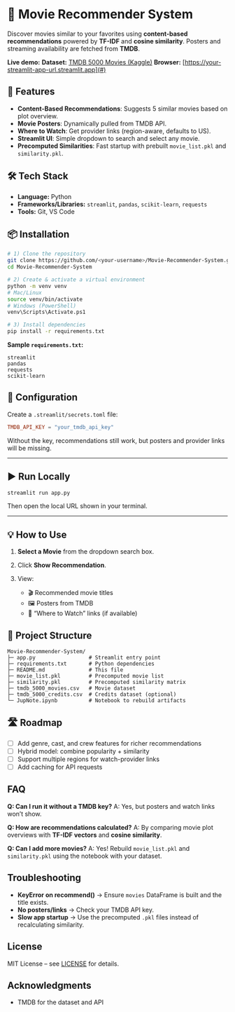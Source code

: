 # 🍿 Movie Recommender System

Discover movies similar to your favorites using **content-based recommendations** powered by **TF-IDF** and **cosine similarity**. Posters and streaming availability are fetched from **TMDB**.

**Live demo:** 
**Dataset:** [TMDB 5000 Movies (Kaggle)](https://www.kaggle.com/datasets/tmdb/tmdb-movie-metadata)
**Browser:**  [https://your-streamlit-app-url.streamlit.app](#)

## 🚀 Features

* **Content-Based Recommendations**: Suggests 5 similar movies based on plot overview.
* **Movie Posters**: Dynamically pulled from TMDB API.
* **Where to Watch**: Get provider links (region-aware, defaults to US).
* **Streamlit UI**: Simple dropdown to search and select any movie.
* **Precomputed Similarities**: Fast startup with prebuilt `movie_list.pkl` and `similarity.pkl`.

## 🛠️ Tech Stack

* **Language:** Python
* **Frameworks/Libraries:** `streamlit`, `pandas`, `scikit-learn`, `requests`
* **Tools:** Git, VS Code

## 📦 Installation

```bash
# 1) Clone the repository
git clone https://github.com/<your-username>/Movie-Recommender-System.git
cd Movie-Recommender-System

# 2) Create & activate a virtual environment
python -m venv venv
# Mac/Linux
source venv/bin/activate
# Windows (PowerShell)
venv\Scripts\Activate.ps1

# 3) Install dependencies
pip install -r requirements.txt
```

**Sample `requirements.txt`:**

```
streamlit
pandas
requests
scikit-learn
```

## 🔑 Configuration

Create a `.streamlit/secrets.toml` file:

```toml
TMDB_API_KEY = "your_tmdb_api_key"
```

Without the key, recommendations still work, but posters and provider links will be missing.

---

## ▶ Run Locally

```bash
streamlit run app.py
```

Then open the local URL shown in your terminal.

---

## 💡 How to Use

1. **Select a Movie** from the dropdown search box.
2. Click **Show Recommendation**.
3. View:

   * 🎬 Recommended movie titles
   * 🖼️ Posters from TMDB
   * 🔗 “Where to Watch” links (if available)

## 📂 Project Structure

```
Movie-Recommender-System/
├─ app.py                 # Streamlit entry point
├─ requirements.txt       # Python dependencies
├─ README.md              # This file
├─ movie_list.pkl         # Precomputed movie list
├─ similarity.pkl         # Precomputed similarity matrix
├─ tmdb_5000_movies.csv   # Movie dataset
├─ tmdb_5000_credits.csv  # Credits dataset (optional)
└─ JupNote.ipynb          # Notebook to rebuild artifacts
```
## 🛣️ Roadmap

* [ ] Add genre, cast, and crew features for richer recommendations
* [ ] Hybrid model: combine popularity + similarity
* [ ] Support multiple regions for watch-provider links
* [ ] Add caching for API requests

## FAQ

**Q: Can I run it without a TMDB key?**
A: Yes, but posters and watch links won’t show.

**Q: How are recommendations calculated?**
A: By comparing movie plot overviews with **TF-IDF vectors** and **cosine similarity**.

**Q: Can I add more movies?**
A: Yes! Rebuild `movie_list.pkl` and `similarity.pkl` using the notebook with your dataset.

## Troubleshooting

* **KeyError on recommend()** → Ensure `movies` DataFrame is built and the title exists.
* **No posters/links** → Check your TMDB API key.
* **Slow app startup** → Use the precomputed `.pkl` files instead of recalculating similarity.

## License

MIT License – see [LICENSE](LICENSE) for details.

## Acknowledgments

* TMDB for the dataset and API
